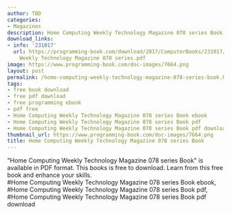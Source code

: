 ```yaml
---
author: TBD
categories:
- Magazines
description: Home Computing Weekly Technology Magazine 078 series Book
download_links:
- info: '231017'
  url: https://programming-book.com/download/2017/ComputerBooks/231017/Home Computing
    Weekly Technology Magazine 078 series.pdf
image: https://www.programming-book.com/doc-images/7664.png
layout: post
permalink: /home-computing-weekly-technology-magazine-078-series-book.html
tags:
- free book download
- free pdf download
- free programming ebook
- pdf free
- Home Computing Weekly Technology Magazine 078 series Book ebook
- Home Computing Weekly Technology Magazine 078 series Book pdf
- Home Computing Weekly Technology Magazine 078 series Book pdf download
thumbnail_url: https://www.programming-book.com/doc-images/7664.png
title: Home Computing Weekly Technology Magazine 078 series Book
---
```


 
<div class="item-desc text-justify">
  "Home Computing Weekly Technology Magazine 078 series Book" is available in PDF format. This books is free to download. Learn from this free book and enhance your skills.
  <br>
  #Home Computing Weekly Technology Magazine 078 series Book ebook, #Home Computing Weekly Technology Magazine 078 series Book pdf, #Home Computing Weekly Technology Magazine 078 series Book pdf download
</div>